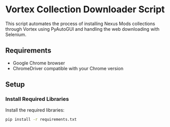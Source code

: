 # Vortex Collection Downloader Script

This script automates the process of installing Nexus Mods collections through Vortex using PyAutoGUI and handling the web downloading with Selenium.

## Requirements
- Google Chrome browser
- ChromeDriver compatible with your Chrome version

## Setup

### Install Required Libraries

Install the required libraries:

```bash
pip install -r requirements.txt
